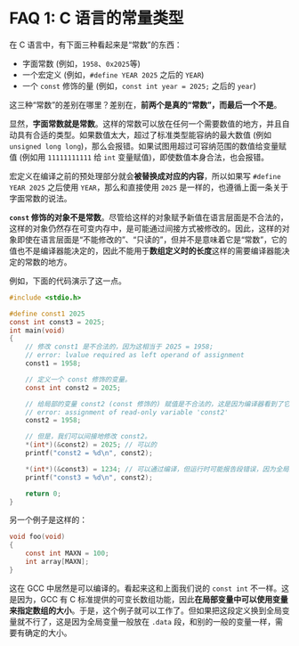 # FAQ 1: C 语言的常量类型

在 C 语言中，有下面三种看起来是“常数”的东西：

- 字面常数 (例如，`1958`、`0x2025`等)
- 一个宏定义 (例如，`#define YEAR 2025` 之后的 `YEAR`)
- 一个 `const` 修饰的量 (例如，`const int year = 2025;` 之后的 `year`)

这三种“常数”的差别在哪里？差别在，**前两个是真的“常数”，而最后一个不是**。

显然，**字面常数就是常数**。这样的常数可以放在任何一个需要数值的地方，并且自动具有合适的类型。如果数值太大，超过了标准类型能容纳的最大数值 (例如 `unsigned long long`)，那么会报错。如果试图用超过可容纳范围的数值给变量赋值 (例如用 `11111111111` 给 `int` 变量赋值)，即使数值本身合法，也会报错。

宏定义在编译之前的预处理部分就会**被替换成对应的内容**，所以如果写 `#define YEAR 2025` 之后使用 `YEAR`，那么和直接使用 `2025` 是一样的，也遵循上面一条关于字面常数的说法。

**`const` 修饰的对象不是常数**。尽管给这样的对象赋予新值在语言层面是不合法的，这样的对象仍然存在可变内存中，是可能通过间接方式被修改的。因此，这样的对象即使在语言层面是“不能修改的”、“只读的”，但并不是意味着它是“常数”，它的值也不是编译器能决定的，因此不能用于**数组定义时的长度**这样的需要编译器能决定的常数的地方。

例如，下面的代码演示了这一点。

```c
#include <stdio.h>

#define const1 2025
const int const3 = 2025;
int main(void)
{
    // 修改 const1 是不合法的，因为这相当于 2025 = 1958;
    // error: lvalue required as left operand of assignment
    const1 = 1958;

    // 定义一个 const 修饰的变量。
    const int const2 = 2025;

    // 给局部的变量 const2 (const 修饰的) 赋值是不合法的，这是因为编译器看到了它“const”的修饰。
    // error: assignment of read-only variable 'const2'
    const2 = 1958;

    // 但是，我们可以间接地修改 const2。
    *(int*)(&const2) = 2025; // 可以的
    printf("const2 = %d\n", const2);

    *(int*)(&const3) = 1234; // 可以通过编译，但运行时可能报告段错误，因为全局的 const 变量可能存在内存中的只读数据区域，试图写入将引发异常。
    printf("const3 = %d\n", const2);

    return 0;
}
```

另一个例子是这样的：

```c
void foo(void)
{
    const int MAXN = 100;
    int array[MAXN];
}
```

这在 GCC 中居然是可以编译的。看起来这和上面我们说的 `const int` 不一样。这是因为，GCC 有 C 标准提供的可变长数组功能，因此**在局部变量中可以使用变量来指定数组的大小**。于是，这个例子就可以工作了。但如果把这段定义换到全局变量就不行了，这是因为全局变量一般放在 `.data` 段，和别的一般的变量一样，需要有确定的大小。
